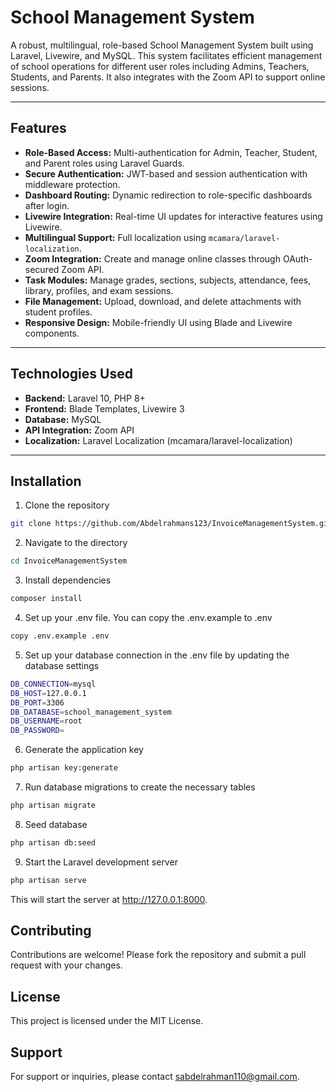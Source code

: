 # School Management System

A robust, multilingual, role-based School Management System built using Laravel, Livewire, and MySQL. This system facilitates efficient management of school operations for different user roles including Admins, Teachers, Students, and Parents. It also integrates with the Zoom API to support online sessions.

---

## Features

- **Role-Based Access:** Multi-authentication for Admin, Teacher, Student, and Parent roles using Laravel Guards.
- **Secure Authentication:** JWT-based and session authentication with middleware protection.
- **Dashboard Routing:** Dynamic redirection to role-specific dashboards after login.
- **Livewire Integration:** Real-time UI updates for interactive features using Livewire.
- **Multilingual Support:** Full localization using `mcamara/laravel-localization`.
- **Zoom Integration:** Create and manage online classes through OAuth-secured Zoom API.
- **Task Modules:** Manage grades, sections, subjects, attendance, fees, library, profiles, and exam sessions.
- **File Management:** Upload, download, and delete attachments with student profiles.
- **Responsive Design:** Mobile-friendly UI using Blade and Livewire components.

---

## Technologies Used

- **Backend:** Laravel 10, PHP 8+
- **Frontend:** Blade Templates, Livewire 3
- **Database:** MySQL
- **API Integration:** Zoom API
- **Localization:** Laravel Localization (mcamara/laravel-localization)

---

## Installation
1. Clone the repository
```bash
git clone https://github.com/Abdelrahmans123/InvoiceManagementSystem.git
```
2. Navigate to the directory
```bash
cd InvoiceManagementSystem
```
3. Install dependencies
```bash
composer install
```
4. Set up your .env file. You can copy the .env.example to .env
```bash
copy .env.example .env
```
5. Set up your database connection in the .env file by updating the database settings
```bash
DB_CONNECTION=mysql
DB_HOST=127.0.0.1
DB_PORT=3306
DB_DATABASE=school_management_system
DB_USERNAME=root
DB_PASSWORD=
```
6. Generate the application key
```bash
php artisan key:generate
```
7. Run database migrations to create the necessary tables
```bash
php artisan migrate
```
8. Seed database
```bash
php artisan db:seed
```
9. Start the Laravel development server
```bash
php artisan serve
```
This will start the server at http://127.0.0.1:8000.
## Contributing
Contributions are welcome! Please fork the repository and submit a pull request with your changes.
## License
This project is licensed under the MIT License.
## Support
For support or inquiries, please contact [sabdelrahman110@gmail.com](mailto:sabdelrahman110@gmail.com).

